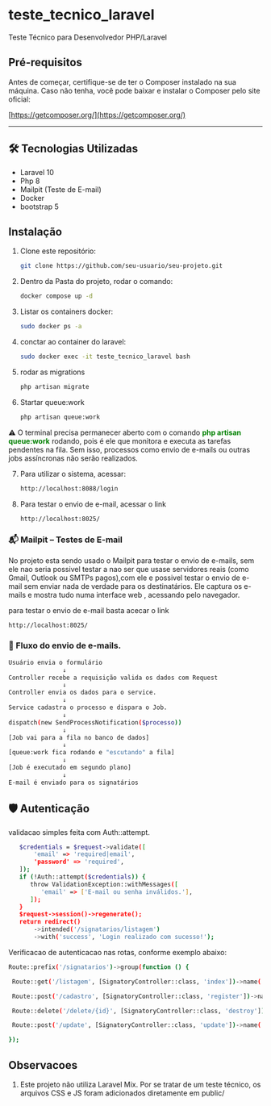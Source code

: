 # teste_tecnico_laravel
Teste Técnico para Desenvolvedor PHP/Laravel


## Pré-requisitos

Antes de começar, certifique-se de ter o Composer instalado na sua máquina. Caso não tenha, você pode baixar e instalar o Composer pelo site oficial:

[https://getcomposer.org/](https://getcomposer.org/)

---


## 🛠 Tecnologias Utilizadas

- Laravel 10
- Php 8
- Mailpit (Teste de E-mail)
- Docker
- bootstrap 5

## Instalação

1. Clone este repositório:
   ```bash
   git clone https://github.com/seu-usuario/seu-projeto.git
   ```

2. Dentro da Pasta do projeto, rodar o comando:
   ```bash
   docker compose up -d
   ```

3. Listar os containers docker:
   ```bash
   sudo docker ps -a
   ```

4. conctar ao container do laravel:
   ```bash
   sudo docker exec -it teste_tecnico_laravel bash
   ```

5. rodar as migrations
   ```bash
   php artisan migrate
   ```

6. Startar queue:work
   ```bash
   php artisan queue:work
   ```
  ⚠️ O terminal precisa permanecer aberto com o comando <strong style="color:green">php artisan queue:work</strong> rodando, pois é ele que monitora e executa as tarefas pendentes na fila. Sem isso, processos como envio de e-mails ou outras jobs assíncronas não serão realizados.

7. Para utilizar o sistema, acessar:
   ```bash
   http://localhost:8088/login
   ```
8. Para testar o envio de e-mail, acessar o link
   ```bash
   http://localhost:8025/
   ```


### 📬 Mailpit – Testes de E-mail

No projeto esta sendo usado o Mailpit para testar o envio de e-mails, sem ele nao seria possivel testar a nao ser que usase servidores reais (como Gmail, Outlook ou SMTPs pagos),com ele e possivel testar o envio de e-mail sem enviar nada de verdade para os destinatários. Ele captura os e-mails e mostra tudo numa interface web , acessando pelo navegador.

para testar o envio de e-mail basta acecar o link
   ```bash
   http://localhost:8025/
   ```

### 📧 Fluxo do envio de e-mails.

   ```bash
   Usuário envia o formulário
                  ↓
   Controller recebe a requisição valida os dados com Request
                  ↓
   Controller envia os dados para o service.
                  ↓
   Service cadastra o processo e dispara o Job.
                  ↓
   dispatch(new SendProcessNotification($processo))
                  ↓
   [Job vai para a fila no banco de dados]
                  ↓
   [queue:work fica rodando e "escutando" a fila]
                  ↓
   [Job é executado em segundo plano]
                  ↓
   E-mail é enviado para os signatários

   ```

## 🛡️ Autenticação

validacao simples feita com Auth::attempt.
   ```bash
      $credentials = $request->validate([
          'email' => 'required|email',
          'password' => 'required',
      ]);
      if (!Auth::attempt($credentials)) {
         throw ValidationException::withMessages([
            'email' => ['E-mail ou senha inválidos.'],
         ]);
      }
      $request->session()->regenerate();
      return redirect()
          ->intended('/signatarios/listagem')
          ->with('success', 'Login realizado com sucesso!');
   ```
Verificacao de autenticacao nas rotas, conforme exemplo abaixo:
   ```bash
   Route::prefix('/signatarios')->group(function () {

    Route::get('/listagem', [SignatoryController::class, 'index'])->name('signatory.index')->middleware('auth');

    Route::post('/cadastro', [SignatoryController::class, 'register'])->name('signatory.register')->middleware('auth');

    Route::delete('/delete/{id}', [SignatoryController::class, 'destroy'])->name('signatory.destroy')->middleware('auth');

    Route::post('/update', [SignatoryController::class, 'update'])->name('signatory.update')->middleware('auth');

   });
   ```
## Observacoes 

1. Este projeto não utiliza Laravel Mix. Por se tratar de um teste técnico, os arquivos CSS e JS foram adicionados diretamente em public/
